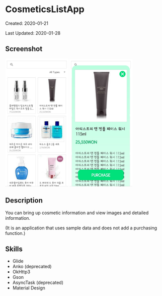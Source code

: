 # CosmeticsListApp

Created: 2020-01-21

Last Updated: 2020-01-28

## Screenshot

<img src="screenshot/CosmeticsListApp1.jpg" width="200"> <img src="screenshot/CosmeticsListApp2.jpg" width="200">

## Description

You can bring up cosmetic information and view images and detailed information.

(It is an application that uses sample data and does not add a purchasing function.)

## Skills

* Glide
* Anko (deprecated)
* OkHttp3
* Gson
* AsyncTask (deprecated)
* Material Design
